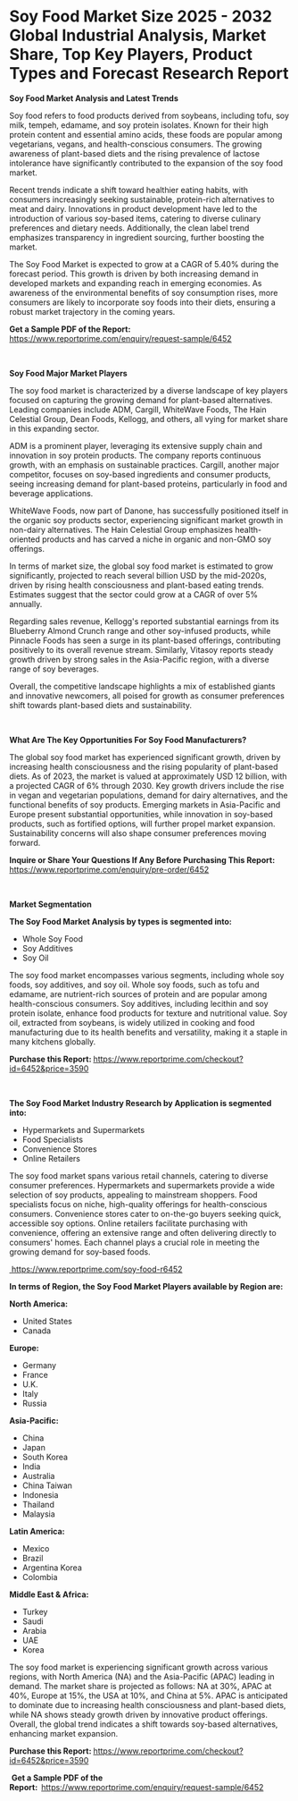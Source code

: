 <p><h1>Soy Food Market Size 2025 - 2032 Global Industrial Analysis, Market Share, Top Key Players, Product Types and Forecast Research Report</h1></p><p><strong>Soy Food Market Analysis and Latest Trends</strong></p>
<p><p>Soy food refers to food products derived from soybeans, including tofu, soy milk, tempeh, edamame, and soy protein isolates. Known for their high protein content and essential amino acids, these foods are popular among vegetarians, vegans, and health-conscious consumers. The growing awareness of plant-based diets and the rising prevalence of lactose intolerance have significantly contributed to the expansion of the soy food market.</p><p>Recent trends indicate a shift toward healthier eating habits, with consumers increasingly seeking sustainable, protein-rich alternatives to meat and dairy. Innovations in product development have led to the introduction of various soy-based items, catering to diverse culinary preferences and dietary needs. Additionally, the clean label trend emphasizes transparency in ingredient sourcing, further boosting the market.</p><p>The Soy Food Market is expected to grow at a CAGR of 5.40% during the forecast period. This growth is driven by both increasing demand in developed markets and expanding reach in emerging economies. As awareness of the environmental benefits of soy consumption rises, more consumers are likely to incorporate soy foods into their diets, ensuring a robust market trajectory in the coming years.</p></p>
<p><strong>Get a Sample PDF of the Report:&nbsp;</strong> <a href="https://www.reportprime.com/enquiry/request-sample/6452?utm_campaign=4544&utm_medium=2&utm_source=Github&utm_content=ia&utm_term=15052025&utm_id=soy-food">https://www.reportprime.com/enquiry/request-sample/6452</a></p>
<p>&nbsp;</p>
<p><strong>Soy Food Major Market Players</strong></p>
<p><p>The soy food market is characterized by a diverse landscape of key players focused on capturing the growing demand for plant-based alternatives. Leading companies include ADM, Cargill, WhiteWave Foods, The Hain Celestial Group, Dean Foods, Kellogg, and others, all vying for market share in this expanding sector.</p><p>ADM is a prominent player, leveraging its extensive supply chain and innovation in soy protein products. The company reports continuous growth, with an emphasis on sustainable practices. Cargill, another major competitor, focuses on soy-based ingredients and consumer products, seeing increasing demand for plant-based proteins, particularly in food and beverage applications.</p><p>WhiteWave Foods, now part of Danone, has successfully positioned itself in the organic soy products sector, experiencing significant market growth in non-dairy alternatives. The Hain Celestial Group emphasizes health-oriented products and has carved a niche in organic and non-GMO soy offerings.</p><p>In terms of market size, the global soy food market is estimated to grow significantly, projected to reach several billion USD by the mid-2020s, driven by rising health consciousness and plant-based eating trends. Estimates suggest that the sector could grow at a CAGR of over 5% annually.</p><p>Regarding sales revenue, Kellogg's reported substantial earnings from its Blueberry Almond Crunch range and other soy-infused products, while Pinnacle Foods has seen a surge in its plant-based offerings, contributing positively to its overall revenue stream. Similarly, Vitasoy reports steady growth driven by strong sales in the Asia-Pacific region, with a diverse range of soy beverages.</p><p>Overall, the competitive landscape highlights a mix of established giants and innovative newcomers, all poised for growth as consumer preferences shift towards plant-based diets and sustainability.</p></p>
<p>&nbsp;</p>
<p><strong>What Are The Key Opportunities For Soy Food Manufacturers?</strong></p>
<p><p>The global soy food market has experienced significant growth, driven by increasing health consciousness and the rising popularity of plant-based diets. As of 2023, the market is valued at approximately USD 12 billion, with a projected CAGR of 6% through 2030. Key growth drivers include the rise in vegan and vegetarian populations, demand for dairy alternatives, and the functional benefits of soy products. Emerging markets in Asia-Pacific and Europe present substantial opportunities, while innovation in soy-based products, such as fortified options, will further propel market expansion. Sustainability concerns will also shape consumer preferences moving forward.</p></p>
<p><strong>Inquire or Share Your Questions If Any Before Purchasing This Report:</strong> <a href="https://www.reportprime.com/enquiry/pre-order/6452?utm_campaign=4544&utm_medium=2&utm_source=Github&utm_content=ia&utm_term=15052025&utm_id=soy-food">https://www.reportprime.com/enquiry/pre-order/6452</a></p>
<p>&nbsp;</p>
<p><strong>Market Segmentation</strong></p>
<p><strong>The Soy Food Market Analysis by types is segmented into:</strong></p>
<p><ul><li>Whole Soy Food</li><li>Soy Additives</li><li>Soy Oil</li></ul></p>
<p><p>The soy food market encompasses various segments, including whole soy foods, soy additives, and soy oil. Whole soy foods, such as tofu and edamame, are nutrient-rich sources of protein and are popular among health-conscious consumers. Soy additives, including lecithin and soy protein isolate, enhance food products for texture and nutritional value. Soy oil, extracted from soybeans, is widely utilized in cooking and food manufacturing due to its health benefits and versatility, making it a staple in many kitchens globally.</p></p>
<p><strong>Purchase this Report:&nbsp;</strong><a href="https://www.reportprime.com/checkout?id=6452&price=3590&utm_campaign=4544&utm_medium=2&utm_source=Github&utm_content=ia&utm_term=15052025&utm_id=soy-food">https://www.reportprime.com/checkout?id=6452&price=3590</a></p>
<p>&nbsp;</p>
<p><strong>The Soy Food Market Industry Research by Application is segmented into:</strong></p>
<p><ul><li>Hypermarkets and Supermarkets</li><li>Food Specialists</li><li>Convenience Stores</li><li>Online Retailers</li></ul></p>
<p><p>The soy food market spans various retail channels, catering to diverse consumer preferences. Hypermarkets and supermarkets provide a wide selection of soy products, appealing to mainstream shoppers. Food specialists focus on niche, high-quality offerings for health-conscious consumers. Convenience stores cater to on-the-go buyers seeking quick, accessible soy options. Online retailers facilitate purchasing with convenience, offering an extensive range and often delivering directly to consumers' homes. Each channel plays a crucial role in meeting the growing demand for soy-based foods.</p></p>
<p><a href="https://www.reportprime.com/soy-food-r6452?utm_campaign=4544&utm_medium=2&utm_source=Github&utm_content=ia&utm_term=15052025&utm_id=soy-food">&nbsp;https://www.reportprime.com/soy-food-r6452</a></p>
<p><strong>In terms of Region, the Soy Food Market Players available by Region are:</strong></p>
<p>
    <p> <strong> North America: </strong>
        <ul>
            <li>United States</li>
            <li>Canada</li>
        </ul>
        </p> 
    <p> <strong> Europe: </strong>
        <ul>
            <li>Germany</li>
            <li>France</li>
            <li>U.K.</li>
            <li>Italy</li>
            <li>Russia</li>
        </ul>
        </p> 
    <p> <strong> Asia-Pacific: </strong>
        <ul>
            <li>China</li>
            <li>Japan</li>
            <li>South Korea</li>
            <li>India</li>
            <li>Australia</li>
            <li>China Taiwan</li>
            <li>Indonesia</li>
            <li>Thailand</li>
            <li>Malaysia</li>
        </ul>
        </p> 
    <p> <strong> Latin America: </strong>
        <ul>
            <li>Mexico</li>
            <li>Brazil</li>
            <li>Argentina Korea</li>
            <li>Colombia</li>
        </ul>
        </p> 
    <p> <strong> Middle East & Africa: </strong>
        <ul>
            <li>Turkey</li>
            <li>Saudi</li>
            <li>Arabia</li>
            <li>UAE</li>
            <li>Korea</li>
        </ul>
    </p>
    </p>
<p><p>The soy food market is experiencing significant growth across various regions, with North America (NA) and the Asia-Pacific (APAC) leading in demand. The market share is projected as follows: NA at 30%, APAC at 40%, Europe at 15%, the USA at 10%, and China at 5%. APAC is anticipated to dominate due to increasing health consciousness and plant-based diets, while NA shows steady growth driven by innovative product offerings. Overall, the global trend indicates a shift towards soy-based alternatives, enhancing market expansion.</p></p>
<p><strong>Purchase this Report: </strong><a href="https://www.reportprime.com/checkout?id=6452&price=3590&utm_campaign=4544&utm_medium=2&utm_source=Github&utm_content=ia&utm_term=15052025&utm_id=soy-food">https://www.reportprime.com/checkout?id=6452&price=3590</a></p>
<p>&nbsp;<strong>Get a Sample PDF of the Report:&nbsp;&nbsp;</strong><a href="https://www.reportprime.com/enquiry/request-sample/6452?utm_campaign=4544&utm_medium=2&utm_source=Github&utm_content=ia&utm_term=15052025&utm_id=soy-food">https://www.reportprime.com/enquiry/request-sample/6452</a></p>
<p><strong></strong></p>
<p><p></p><p></p><p></p></p>